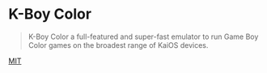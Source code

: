 # K-Boy Color
> K-Boy Color a full-featured and super-fast emulator to run Game Boy Color games on the broadest range of KaiOS devices.

[MIT](https://opensource.org/licenses/MIT)
